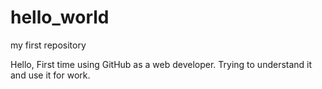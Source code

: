 # hello_world
my first repository

Hello, First time using GitHub as a web developer.
Trying to understand it and use it for work.
